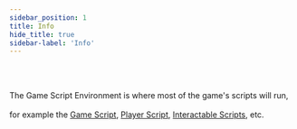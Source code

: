 ```yaml
---
sidebar_position: 1
title: Info
hide_title: true
sidebar-label: 'Info'
---
```


<br></br>

The Game Script Environment is where most of the game's scripts will run, <br></br>
for example the [Game Script](/docs/Game-Script-Environment/Classes/GameClass), [Player Script](/docs/Game-Script-Environment/Classes/PlayerClass), [Interactable Scripts](/docs/Game-Script-Environment/Classes/ShapeClass), etc.